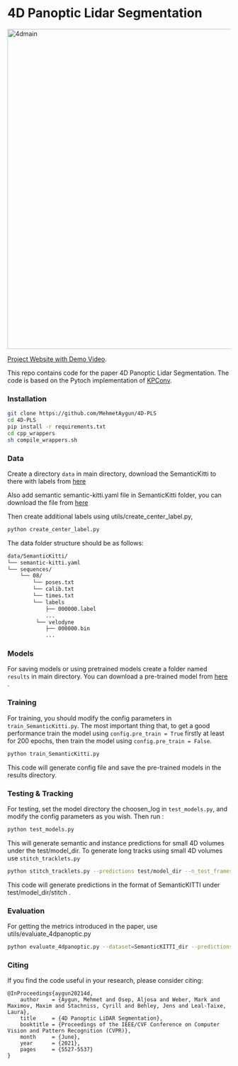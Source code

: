 # 4D Panoptic Lidar Segmentation

<img width="720" alt="4dmain" src="https://user-images.githubusercontent.com/5329637/124156220-077a2500-daa0-11eb-8d59-6dd5c1455500.png">

<a href="https://mehmetaygun.github.io/4DPLS.html">Project Website with Demo Video</a>.

This repo contains code for the paper 4D Panoptic Lidar Segmentation. 
The code is based on the Pytoch implementation of  <a href="https://github.com/HuguesTHOMAS/KPConv-PyTorch">KPConv</a>.

### Installation

```bash
git clone https://github.com/MehmetAygun/4D-PLS
cd 4D-PLS
pip install -r requirements.txt
cd cpp_wrappers
sh compile_wrappers.sh
```

### Data
Create a directory `data` in main directory, download the SemanticKitti to there with labels from  <a href="http://semantic-kitti.org/dataset.html#download/">here</a>

Also add semantic semantic-kitti.yaml file in SemanticKitti folder, you can download the file from  <a href="https://raw.githubusercontent.com/PRBonn/semantic-kitti-api/master/config/semantic-kitti.yaml">here</a>

Then create additional labels using utils/create_center_label.py,

```bash
python create_center_label.py
```

The data folder structure should be as follows:

```bash
data/SemanticKitti/
└── semantic-kitti.yaml
└── sequences/
    └── 08/
        └── poses.txt
        └── calib.txt
        └── times.txt
        └── labels
            ├── 000000.label
            ...
         └── velodyne
            ├── 000000.bin
            ...

```

### Models

For saving models or using pretrained models create a folder named `results` in main directory. 
You can download a pre-trained model from <a href="https://drive.google.com/file/d/164ykCTdxwX7Wd_DsDyUYva4s_pFSfpAB/view?usp=sharing">here</a> .

### Training

For training, you should modify the config parameters in `train_SemanticKitti.py`.
The most important thing that, to get a good performance train the model using `config.pre_train = True` firstly at least for 200 epochs, then train the model using `config.pre_train = False`. 

```bash
python train_SemanticKitti.py
```

This code will generate config file and save the pre-trained models in the results directory.

### Testing & Tracking

For testing, set the model directory the choosen_log in `test_models.py`, and modify the config parameters as you wish. Then run :

```bash
python test_models.py
```

This will generate semantic and instance predictions for small 4D volumes under the test/model_dir. 
To generate long tracks using small 4D volumes use `stitch_tracklets.py`

```bash
python stitch_tracklets.py --predictions test/model_dir --n_test_frames 4
```
This code will generate predictions in the format of SemanticKITTI under test/model_dir/stitch .

### Evaluation

For getting the metrics introduced in the paper, use utils/evaluate_4dpanoptic.py

```bash
python evaluate_4dpanoptic.py --dataset=SemanticKITTI_dir --predictions=output_of_stitch_tracket_dir --data_cfg=semantic-kitti.yaml
```
### Citing
If you find the code useful in your research, please consider citing:

	@InProceedings{aygun20214d,
	    author    = {Aygun, Mehmet and Osep, Aljosa and Weber, Mark and Maximov, Maxim and Stachniss, Cyrill and Behley, Jens and Leal-Taixe, Laura},
	    title     = {4D Panoptic LiDAR Segmentation},
	    booktitle = {Proceedings of the IEEE/CVF Conference on Computer Vision and Pattern Recognition (CVPR)},
	    month     = {June},
	    year      = {2021},
	    pages     = {5527-5537}
	}
